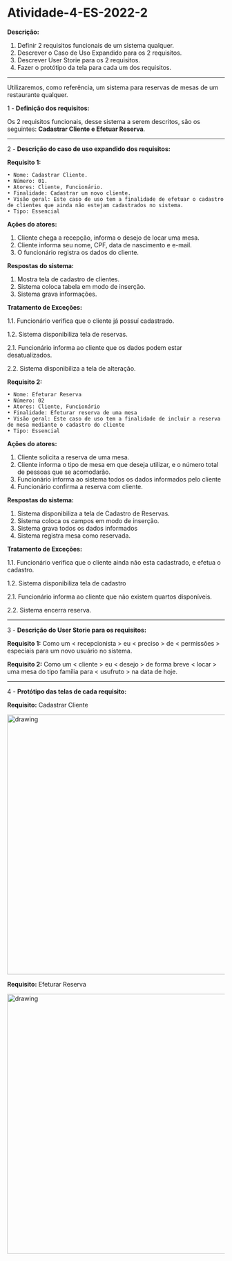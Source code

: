 # Atividade-4-ES-2022-2

**Descrição:**
1) Definir 2 requisitos funcionais de um sistema qualquer.
2) Descrever o Caso de Uso Expandido para os 2 requisitos.
3) Descrever User Storie para os 2 requisitos.
4) Fazer o protótipo da tela para cada um dos requisitos.
----------------------------------------------------------
Utilizaremos, como referência, um sistema para reservas de mesas de um restaurante qualquer.

1 - **Definição dos requisitos:**
	
Os 2 requisitos funcionais, desse sistema a serem descritos, são os seguintes: **Cadastrar Cliente e Efetuar Reserva**.	

----------------------------------------------------------
2 - **Descrição do caso de uso expandido dos requisitos:**

**Requisito 1:**

    • Nome: Cadastrar Cliente.
    • Número: 01.
    • Atores: Cliente, Funcionário.
    • Finalidade: Cadastrar um novo cliente.
    • Visão geral: Este caso de uso tem a finalidade de efetuar o cadastro de clientes que ainda não estejam cadastrados no sistema.
    • Tipo: Essencial

**Ações do atores:**
1. Cliente chega a recepção, informa o desejo de locar uma mesa.
2. Cliente informa seu nome, CPF, data de nascimento e e-mail.
3. O funcionário registra os dados do cliente.

**Respostas do sistema:**
1. Mostra tela de cadastro de clientes.
2. Sistema coloca tabela em modo de inserção.
3. Sistema grava informações.

**Tratamento de Exceções:**

1.1. Funcionário verifica que o cliente já possuí cadastrado.

1.2. Sistema disponibiliza tela de reservas.

2.1. Funcionário informa ao cliente que os dados podem estar desatualizados.

2.2. Sistema disponibiliza a tela de alteração.


**Requisito 2:**

    • Nome: Efeturar Reserva
    • Número: 02
    • Atores: Cliente, Funcionário
    • Finalidade: Efeturar reserva de uma mesa
    • Visão geral: Este caso de uso tem a finalidade de incluir a reserva de mesa mediante o cadastro do cliente
    • Tipo: Essencial

**Ações do atores:**
1. Cliente solicita a reserva de uma mesa.
2. Cliente informa o tipo de mesa em que deseja utilizar, e o número total de pessoas que se acomodarão.
3. Funcionário informa ao sistema todos os dados informados pelo cliente
4. Funcionário confirma a reserva com cliente.

**Respostas do sistema:**
1. Sistema disponibiliza a tela de Cadastro de Reservas.
2. Sistema coloca os campos em modo de inserção.
3. Sistema grava todos os dados informados
4. Sistema registra mesa como reservada.

**Tratamento de Exceções:**

1.1. Funcionário verifica que o cliente ainda não esta cadastrado, e efetua o cadastro.

1.2. Sistema disponibiliza tela de cadastro

2.1. Funcionário informa ao cliente que não existem quartos disponíveis.

2.2. Sistema encerra reserva.

----------------------------------------------------------

3 - **Descrição do User Storie para os requisitos:**

**Requisito 1:** <Cadastrar Cliente>
Como um < recepcionista > eu < preciso > de < permissões > especiais para <cadastrar> um novo usuário no sistema.

**Requisito 2:** <Efetuar Reserva>
Como um < cliente > eu < desejo > de forma breve < locar > uma mesa do tipo família para < usufruto > na data de hoje. 

----------------------------------------------------------

4 - **Protótipo das telas de cada requisito:**

 **Requisito:** Cadastrar Cliente

<img src="https://user-images.githubusercontent.com/61673451/188546833-18acea84-b5c2-4d09-8e6e-64d45c22a6f2.png" alt="drawing" width="600"/>

 **Requisito:** Efeturar Reserva

<img src="https://user-images.githubusercontent.com/61673451/188546888-eebfee53-566b-4c70-89e3-f3e1ca2db9a7.png" alt="drawing" width="600"/>
